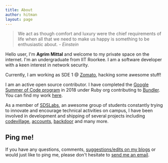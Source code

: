 ```yaml
---
title: About
author: hitman
layout: page
---
```


> We act as though comfort and luxury were the chief requirements of life when all that we need to make us happy is something to be enthusiastic about. - *Einstein*

Hello user, I'm __Agrim Mittal__ and welcome to my private space on the internet. I'm an undergraduate from IIT Roorkee. I am a software developer with a keen interest in network security.

Currently, I am working as SDE 1 @ [Zomato](https://zomato.com), hacking some awesome stuff!

I am an active open source contributor. I have completed the [Google Summer of Code program](https://summerofcode.withgoogle.com/archive/) in 2018 under Ruby org contributing to [Bundler](https://bundler.io/). You can find my work [here](https://summerofcode.withgoogle.com/archive/2018/projects/5547552766164992/).

As a member of [SDSLabs](https://sdslabs.co), an awesome group of students constantly trying to innovate and encourage technical activities on campus, I have been involved in development and shipping of several projects including [codevillage](http://codevillage.sdslabs.co), [accounts](https://accounts.sdslabs.co),  [backdoor](https://backdoor.sdslabs.co) and many more.

## Ping me!

If you have any questions, comments, <u>suggestions/edits on my blogs</u> or would just like to ping me, please don't hesitate to [send me an email](mailto:agrimmittal@protonmail.com).

<a href="https://github.com/agrim123"><i class="fab fa-github"></i></a>
<a href="https://twitter.com/agrimittal"><i class="fab fa-twitter"></i></a>
<a href="https://www.linkedin.com/in/agrimmittal/"><i class="fab fa-linkedin-in"></i></a>

